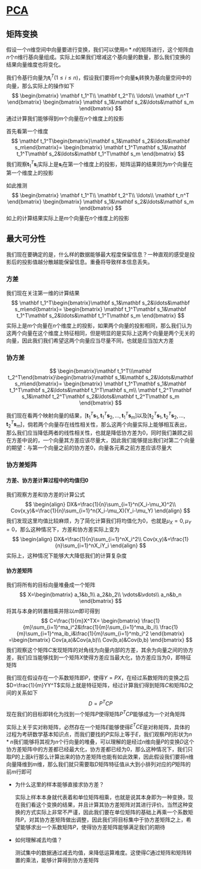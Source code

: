 # [PCA](https://zhuanlan.zhihu.com/p/77151308)

## 矩阵变换

假设一个$n$维空间中向量要进行变换，我们可以使用$n*n$的矩阵进行，这个矩阵由$n$个$n$维行基向量组成。实际上如果我们增减这个基向量的数量，那么我们变换的结果向量维度也将变化。

我们令基行向量为$\mathbf t_{i}^T(1\leq i\leq n)$，假设我们要将$m$个向量$\mathbf s_i$转换为基向量空间中的向量，那么实际上的操作如下
$$
\begin{bmatrix}
\mathbf t_1^T\\
\mathbf t_2^T\\
\ldots\\
\mathbf t_n^T
\end{bmatrix}
\begin{bmatrix}
\mathbf s_1&\mathbf s_2&\ldots&\mathbf s_m
\end{bmatrix}
$$
通过计算我们能够得到$m$个向量在$n$个维度上的投影

首先看第一个维度
$$
\mathbf t_1^T\begin{bmatrix}\mathbf s_1&\mathbf s_2&\ldots&\mathbf s_m\end{bmatrix}=
\begin{bmatrix}
\mathbf t_1^T\mathbf s_1&\mathbf t_1^T\mathbf s_2&\ldots&\mathbf t_1^T\mathbf s_m
\end{bmatrix}
$$
我们观察$\mathbf t_1^T\mathbf s_i$实际上是$\mathbf s_i$在第一个维度上的投影，矩阵运算的结果则为$m$个向量在第一个维度上的投影

如此推测
$$
\begin{bmatrix}
\mathbf t_1^T\\
\mathbf t_2^T\\
\ldots\\
\mathbf t_n^T
\end{bmatrix}
\begin{bmatrix}
\mathbf s_1&\mathbf s_2&\ldots&\mathbf s_m
\end{bmatrix}
$$
如上的计算结果实际上是$m$个向量在$n$个维度上的投影

## 最大可分性

我们现在要确定的是，什么样的数据能够最大程度保留信息？一种直观的感受是投影后的投影值越分散越能保留信息。重叠将导致样本信息丢失。

### 方差

我们现在关注第一维的计算结果
$$
\mathbf t_1^T\begin{bmatrix}\mathbf s_1&\mathbf s_2&\ldots&\mathbf s_m\end{bmatrix}=
\begin{bmatrix}
\mathbf t_1^T\mathbf s_1&\mathbf t_1^T\mathbf s_2&\ldots&\mathbf t_1^T\mathbf s_m
\end{bmatrix}
$$
实际上是$m$个向量在$n$个维度上的投影，如果两个向量的投影相同，那么我们认为这两个向量在这个维度上特征相同，但是明显的是实际上这两个向量是两个无关的向量，因此我们我们希望这两个向量应当尽量不同，也就是应当加大方差

### 协方差

$$
\begin{bmatrix}\mathbf t_1^T\\\mathbf t_2^T\end{bmatrix}\begin{bmatrix}\mathbf s_1&\mathbf s_2&\ldots&\mathbf s_m\end{bmatrix}=
\begin{bmatrix}
\mathbf t_1^T\mathbf s_1&\mathbf t_1^T\mathbf s_2&\ldots&\mathbf t_1^T\mathbf s_m\\
\mathbf t_2^T\mathbf s_1&\mathbf t_2^T\mathbf s_2&\ldots&\mathbf t_2^T\mathbf s_m
\end{bmatrix}
$$

我们现在看两个映射向量的结果，$[\mathbf t_1^T\mathbf s_1,\mathbf t_1^T\mathbf s_2,\ldots,\mathbf t_1^T\mathbf s_m]$以及$[\mathbf t_2^T\mathbf s_1,\mathbf t_2^T\mathbf s_2,\ldots,\mathbf t_2^T\mathbf s_m]$，倘若两个向量存在线性相关性，那么这两个向量实际上能够相互表出，那么我们应当降低两者的线性相关性，也就是降低协方差为$0$，同时我们兼顾之前在方差中说的，一个向量其方差应该尽量大，因此我们能够提出我们对第二个向量的期望：与第一个向量之前的协方差$0$，向量各元素之前方差应该尽量大

### 协方差矩阵

#### 方差、协方差计算过程中的均值归0

我们观察方差和协方差的计算公式
$$
\begin{align}
DX&=\frac{1}{n}\sum_{i=1}^n(X_i-\mu_X)^2\\
Cov(x,y)&=\frac{1}{n}\sum_{i=1}^n(X_i-\mu_X)(Y_i-\mu_Y)
\end{align}
$$
我们发现这里均值比较麻烦，为了简化计算我们将均值化为$0$，也就是$\mu_X=0,\mu_Y=0$，那么这种情况下，方差和协方差实际上变为
$$
\begin{align}
DX&=\frac{1}{n}\sum_{i=1}^nX_i^2\\
Cov(x,y)&=\frac{1}{n}\sum_{i=1}^nX_iY_i
\end{align}
$$
实际上，这种情况下能够大大降低我们的计算复杂度

#### 协方差矩阵

我们将所有的目标向量堆叠成一个矩阵
$$
X=\begin{bmatrix}
a_1&b_1\\
a_2&b_2\\
\vdots&\vdots\\
a_n&b_n
\end{bmatrix}
$$
将其与本身的转置相乘并除以$m$即可得到
$$
C=\frac{1}{m}X^TX=
\begin{bmatrix}
\frac{1}{m}\sum_{i=1}^ma_i^2&\frac{1}{m}\sum_{i=1}^ma_ib_i\\
\frac{1}{m}\sum_{i=1}^ma_ib_i&\frac{1}{m}\sum_{i=1}^mb_i^2
\end{bmatrix}
=\begin{bmatrix}
Cov(a,a)&Cov(a,b)\\
Cov(b,a)&Cov(b,b)
\end{bmatrix}
$$
我们观察这个矩阵$C$发现矩阵的对角线为向量内部的方差，其余为向量之间的协方差，我们应当能够找到一个矩阵$X$使得方差应当最大化，协方差应当为$0$，即特征矩阵

我们现在假设存在一个系数矩阵即$P$，使得$Y=PX$，在经过系数矩阵的变换之后$D=\frac{1}{m}YY^T$实际上就是特征矩阵，经过计算我们得到矩阵$C$和矩阵$D$之间的关系如下
$$
D=P^TCP
$$
现在我们的目标即转化为找到一个矩阵$P$使得矩阵$P^TCP$能够成为一个对角矩阵

实际上关于实对称矩阵，必然存在一个矩阵$E$能够使得$E^TCE$是对称矩阵，具体的过程为考研数学基本知识点，而我们要找的$P$实际上等于$E$，我们观察$P$的形状为$n*n$我们能够将其视为$n$个行向量的堆叠，可以理解的是经过$n$维向量$P$的变换$D$这个协方差矩阵中的方差都已经最大化，协方差都已经为$0$，那么这种情况下，我们只取$P$的上面$k$行那么计算出来的协方差矩阵也能有如此效果，因此假设我们要将$n$维向量降维到$m$维，那么我们就只需要取$D$矩阵特征值从大到小排列对应的$P$矩阵的前$m$行即可

- 为什么这里的样本能够直接求协方差？

  实际上样本本身就代表着和单位矩阵相乘，也就是说其本身即为一种变换，现在我们看这个变换的结果，并且计算其协方差矩阵对其进行评价。当然这种变换的方式实际上非常不严谨，因此我们要在单位矩阵的基础上再乘一个系数矩阵$P$，对其协方差矩阵做出调整，因此我们将目标集中于协方差矩阵之上，希望能够求出一个系数矩阵$P$，使得协方差矩阵能够满足我们的期待

- 如何理解减去均值？

  测试集中的数据通过减去均值，来降低运算难度。这使得$C$通过矩阵和矩阵转置的乘法，能够计算得到协方差矩阵

